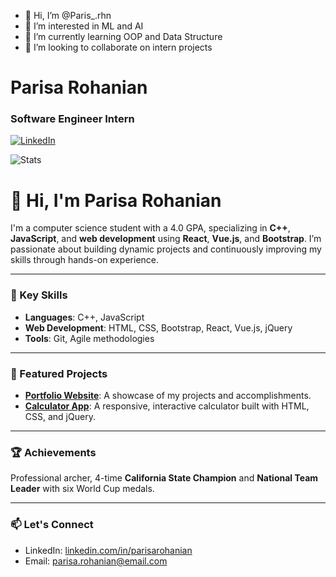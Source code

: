 - 👋 Hi, I’m @Paris_.rhn
- 👀 I’m interested in ML and AI
- 🌱 I’m currently learning OOP and Data Structure
- 💞️ I’m looking to collaborate on intern projects

# Parisa Rohanian

### Software Engineer Intern

[![LinkedIn](https://img.shields.io/badge/LinkedIn-0077B5?style=for-the-badge&logo=linkedin&logoColor=white)](https://www.linkedin.com/in/parisarohanian/)

![Stats](https://github-readme-stats.vercel.app/api?username=parisamaaa&count_private=true&include_all_commits=true&theme=tokyonight)



# 👋 Hi, I'm Parisa Rohanian

I'm a computer science student with a 4.0 GPA, specializing in **C++**, **JavaScript**, and **web development** using **React**, **Vue.js**, and **Bootstrap**. I’m passionate about building dynamic projects and continuously improving my skills through hands-on experience.

---

### 🌟 Key Skills

- **Languages**: C++, JavaScript
- **Web Development**: HTML, CSS, Bootstrap, React, Vue.js, jQuery
- **Tools**: Git, Agile methodologies

---

### 🚀 Featured Projects

- **[Portfolio Website](link)**: A showcase of my projects and accomplishments.
- **[Calculator App](link)**: A responsive, interactive calculator built with HTML, CSS, and jQuery.

---

### 🏆 Achievements

Professional archer, 4-time **California State Champion** and **National Team Leader** with six World Cup medals.

---

### 📫 Let's Connect

- LinkedIn: [linkedin.com/in/parisarohanian](https://linkedin.com/in/parisarohanian)  
- Email: [parisa.rohanian@email.com](mailto:parisa.rohanian@email.com)

<!---
Parisamaaa/Parisamaaa is a ✨ special ✨ repository because its `README.md` (this file) appears on your GitHub profile.
You can click the Preview link to take a look at your changes.
--->
